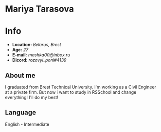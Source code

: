 # Mariya Tarasova
# Info
- **Location:** _Belarus, Brest_
- **Age:** _27_
- **E-mail:** _mashka00@inbox.ru_
- **Dicord:** _rozovyi_poni#4139_

## About me
I graduated from Brest Technical University. I'm working as a Civil Engineer at a private firm. But now i want to study in RSSchool and change everything! I'll do my best!

## Language
English - Intermediate
